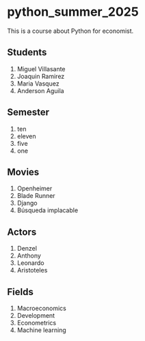 # python_summer_2025
This is a course about Python for economist.

## Students
1. Miguel Villasante
2. Joaquin Ramirez
3. Maria Vasquez
4. Anderson Aguila

## Semester
1. ten
2. eleven
3. five
4. one
   
## Movies
1. Openheimer
2. Blade Runner
3. Django
4. Búsqueda implacable

## Actors
1. Denzel
2. Anthony
3. Leonardo
4. Aristoteles

## Fields
1. Macroeconomics
2. Development
3. Econometrics
4. Machine learning 
